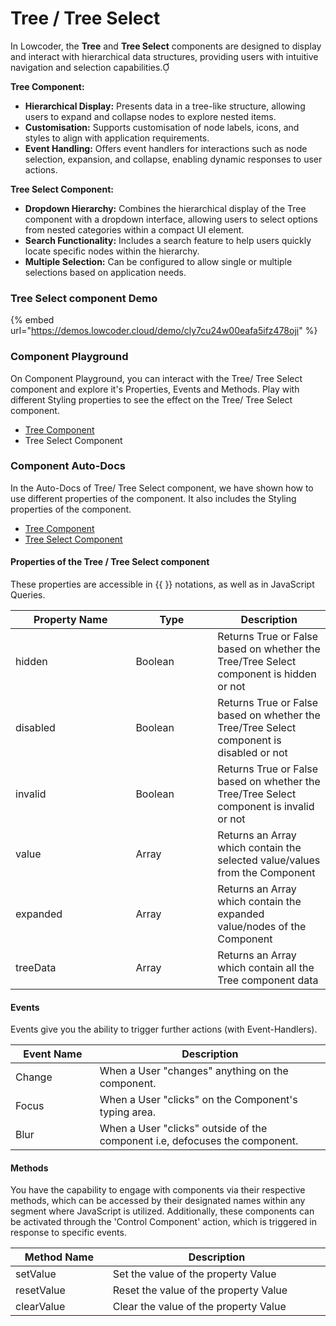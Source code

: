 # Tree / Tree Select

In Lowcoder, the **Tree** and **Tree Select** components are designed to display and interact with hierarchical data structures, providing users with intuitive navigation and selection capabilities.

**Tree Component:**

* **Hierarchical Display:** Presents data in a tree-like structure, allowing users to expand and collapse nodes to explore nested items.
* **Customisation:** Supports customisation of node labels, icons, and styles to align with application requirements.
* **Event Handling:** Offers event handlers for interactions such as node selection, expansion, and collapse, enabling dynamic responses to user actions.

**Tree Select Component:**

* **Dropdown Hierarchy:** Combines the hierarchical display of the Tree component with a dropdown interface, allowing users to select options from nested categories within a compact UI element.
* **Search Functionality:** Includes a search feature to help users quickly locate specific nodes within the hierarchy.
* **Multiple Selection:** Can be configured to allow single or multiple selections based on application needs.

### Tree Select component Demo

{% embed url="https://demos.lowcoder.cloud/demo/cly7cu24w00eafa5ifz478oji" %}

### Component Playground

On Component Playground, you can interact with the Tree/ Tree Select component and explore it's Properties, Events and Methods. Play with different Styling properties to see the effect on the Tree/ Tree Select component.

* [Tree Component](https://app.lowcoder.cloud/playground/tree/1)
* Tree Select Component

### Component Auto-Docs

In the Auto-Docs of Tree/ Tree Select component, we have shown how to use different properties of the  component. It also includes the Styling properties of the component.

* [Tree Component](https://app.lowcoder.cloud/components/tree)
* [Tree Select Component](https://app.lowcoder.cloud/components/treeSelect)

#### Properties of the Tree / Tree Select component <a href="#properties-of-the-table" id="properties-of-the-table"></a>

These properties are accessible in \{{ \}} notations, as well as in JavaScript Queries.

<table><thead><tr><th width="176.38671875">Property Name</th><th width="114.9921875">Type</th><th>Description</th></tr></thead><tbody><tr><td>hidden</td><td>Boolean</td><td>Returns True or False based on whether the Tree/Tree Select component is hidden or not</td></tr><tr><td>disabled</td><td>Boolean</td><td>Returns True or False based on whether the Tree/Tree Select component is disabled or not</td></tr><tr><td>invalid</td><td>Boolean</td><td>Returns True or False based on whether the Tree/Tree Select component is invalid or not</td></tr><tr><td>value</td><td>Array</td><td>Returns an Array which contain the selected value/values from the Component</td></tr><tr><td>expanded</td><td>Array</td><td>Returns an Array which contain the expanded value/nodes of the Component</td></tr><tr><td>treeData</td><td>Array</td><td>Returns an Array which contain all the Tree component data</td></tr></tbody></table>

#### Events <a href="#events" id="events"></a>

Events give you the ability to trigger further actions (with Event-Handlers).

<table><thead><tr><th width="152.5625">Event Name</th><th width="495.39453125">Description</th></tr></thead><tbody><tr><td>Change</td><td>When a User "changes" anything on the component.</td></tr><tr><td>Focus</td><td>When a User "clicks" on the Component's typing area.</td></tr><tr><td>Blur</td><td>When a User "clicks" outside of the component i.e, defocuses the component.</td></tr></tbody></table>

#### Methods <a href="#methods" id="methods"></a>

You have the capability to engage with components via their respective methods, which can be accessed by their designated names within any segment where JavaScript is utilized. Additionally, these components can be activated through the 'Control Component' action, which is triggered in response to specific events.

<table><thead><tr><th width="177.9296875">Method Name</th><th width="485.80078125">Description</th></tr></thead><tbody><tr><td>setValue</td><td>Set the value of the property Value</td></tr><tr><td>resetValue</td><td>Reset the value of the property Value</td></tr><tr><td>clearValue</td><td>Clear the value of the property Value</td></tr></tbody></table>

